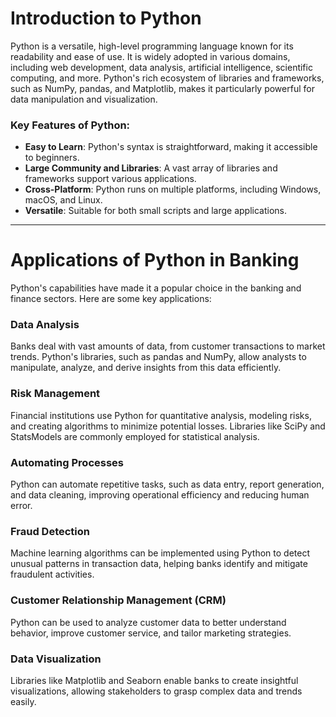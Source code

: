 # **Introduction to Python**

Python is a versatile, high-level programming language known for its readability and ease of use. It is widely adopted in various domains, including web development, data analysis, artificial intelligence, scientific computing, and more. Python's rich ecosystem of libraries and frameworks, such as NumPy, pandas, and Matplotlib, makes it particularly powerful for data manipulation and visualization.

### **Key Features of Python:**
- **Easy to Learn**: Python's syntax is straightforward, making it accessible to beginners.
- **Large Community and Libraries**: A vast array of libraries and frameworks support various applications.
- **Cross-Platform**: Python runs on multiple platforms, including Windows, macOS, and Linux.
- **Versatile**: Suitable for both small scripts and large applications.

---

# **Applications of Python in Banking**

Python's capabilities have made it a popular choice in the banking and finance sectors. Here are some key applications:

### **Data Analysis**  
Banks deal with vast amounts of data, from customer transactions to market trends. Python's libraries, such as pandas and NumPy, allow analysts to manipulate, analyze, and derive insights from this data efficiently.

### **Risk Management**  
Financial institutions use Python for quantitative analysis, modeling risks, and creating algorithms to minimize potential losses. Libraries like SciPy and StatsModels are commonly employed for statistical analysis.

### **Automating Processes**  
Python can automate repetitive tasks, such as data entry, report generation, and data cleaning, improving operational efficiency and reducing human error.

### **Fraud Detection**  
Machine learning algorithms can be implemented using Python to detect unusual patterns in transaction data, helping banks identify and mitigate fraudulent activities.

### **Customer Relationship Management (CRM)**  
Python can be used to analyze customer data to better understand behavior, improve customer service, and tailor marketing strategies.

### **Data Visualization**  
Libraries like Matplotlib and Seaborn enable banks to create insightful visualizations, allowing stakeholders to grasp complex data and trends easily.

